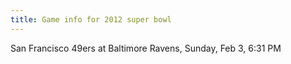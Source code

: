 ```yaml
---
title: Game info for 2012 super bowl
---
```

San Francisco 49ers at Baltimore Ravens, Sunday, Feb 3, 6:31 PM

